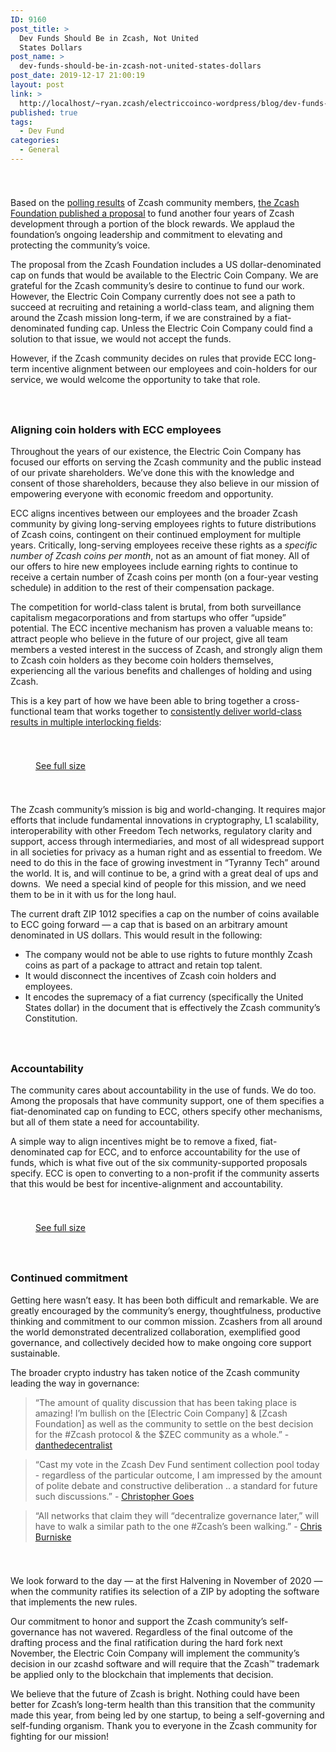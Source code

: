 ```yaml
---
ID: 9160
post_title: >
  Dev Funds Should Be in Zcash, Not United
  States Dollars
post_name: >
  dev-funds-should-be-in-zcash-not-united-states-dollars
post_date: 2019-12-17 21:00:19
layout: post
link: >
  http://localhost/~ryan.zcash/electriccoinco-wordpress/blog/dev-funds-should-be-in-zcash-not-united-states-dollars/
published: true
tags:
  - Dev Fund
categories:
  - General
---
```

<!-- wp:spacer {"height":25} -->
<div style="height:25px" aria-hidden="true" class="wp-block-spacer"></div>
<!-- /wp:spacer -->

<!-- wp:paragraph -->
<p>Based on the <a href="https://dev-electriccoinco-wordpress.pantheonsite.io/blog/ecc-response-to-zcash-community-polling-results/" target="_blank" rel="noreferrer noopener" aria-label=" (opens in a new tab)">polling results</a> of Zcash community members, <a href="https://www.zfnd.org/blog/proposed-nu4-zip/" target="_blank" rel="noreferrer noopener" aria-label=" (opens in a new tab)">the Zcash Foundation published a proposal</a> to fund another four years of Zcash development through a portion of the block rewards. We applaud the foundation’s ongoing leadership and commitment to elevating and protecting the community’s voice.</p>
<!-- /wp:paragraph -->

<!-- wp:paragraph -->
<p>The proposal from the Zcash Foundation includes a US dollar-denominated cap on funds that would be available to the Electric Coin Company. We are grateful for the Zcash community’s desire to continue to fund our work. However, the Electric Coin Company currently does not see a path to succeed at recruiting and retaining a world-class team, and aligning them around the Zcash mission long-term, if we are constrained by a fiat-denominated funding cap. Unless the Electric Coin Company could find a solution to that issue, we would not accept the funds.</p>
<!-- /wp:paragraph -->

<!-- wp:paragraph -->
<p>However, if the Zcash community decides on rules that provide ECC long-term incentive alignment between our employees and coin-holders for our service, we would welcome the opportunity to take that role.</p>
<!-- /wp:paragraph -->

<!-- wp:spacer {"height":25} -->
<div style="height:25px" aria-hidden="true" class="wp-block-spacer"></div>
<!-- /wp:spacer -->

<!-- wp:heading {"level":3} -->
<h3>Aligning coin holders with ECC employees</h3>
<!-- /wp:heading -->

<!-- wp:paragraph -->
<p>Throughout the years of our existence, the Electric Coin Company has focused our efforts on serving the Zcash community and the public instead of our private shareholders. We’ve done this with the knowledge and consent of those shareholders, because they also believe in our mission of empowering everyone with economic freedom and opportunity.</p>
<!-- /wp:paragraph -->

<!-- wp:paragraph -->
<p>ECC aligns incentives between our employees and the broader Zcash community by giving long-serving employees rights to future distributions of Zcash coins, contingent on their continued employment for multiple years. Critically, long-serving employees receive these rights as a <em>specific number of Zcash coins per month</em>, not as an amount of fiat money. All of our offers to hire new employees include earning rights to continue to receive a certain number of Zcash coins per month (on a four-year vesting schedule) in addition to the rest of their compensation package.</p>
<!-- /wp:paragraph -->

<!-- wp:paragraph -->
<p>The competition for world-class talent is brutal, from both surveillance capitalism megacorporations and from startups who offer “upside” potential. The ECC incentive mechanism has proven a valuable means to: attract people who believe in the future of our project, give all team members a vested interest in the success of Zcash, and strongly align them to Zcash coin holders as they become coin holders themselves, experiencing all the various benefits and challenges of holding and using Zcash.</p>
<!-- /wp:paragraph -->

<!-- wp:paragraph -->
<p>This is a key part of how we have been able to bring together a cross-functional team that works together to <a href="https://dev-electriccoinco-wordpress.pantheonsite.io/blog/electric-coin-co-livestream-roundup/" target="_blank" rel="noreferrer noopener" aria-label=" (opens in a new tab)">consistently deliver world-class results in multiple interlocking fields</a>:<br></p>
<!-- /wp:paragraph -->

<!-- wp:spacer {"height":25} -->
<div style="height:25px" aria-hidden="true" class="wp-block-spacer"></div>
<!-- /wp:spacer -->

<!-- wp:image {"id":9163,"sizeSlug":"large"} -->
<figure class="wp-block-image size-large"><img src="https://dev-electriccoinco-wordpress.pantheonsite.io/wp-content/uploads/2019/12/flywheel-1024x577.png" alt="" class="wp-image-9163"/><figcaption><a href="https://dev-electriccoinco-wordpress.pantheonsite.io/?attachment_id=9163" target="_blank" rel="noreferrer noopener" aria-label="See full size (opens in a new tab)">See full size</a></figcaption></figure>
<!-- /wp:image -->

<!-- wp:spacer {"height":25} -->
<div style="height:25px" aria-hidden="true" class="wp-block-spacer"></div>
<!-- /wp:spacer -->

<!-- wp:paragraph -->
<p>The Zcash community’s mission is big and world-changing. It requires major efforts that include fundamental innovations in cryptography, L1 scalability, interoperability with other Freedom Tech networks, regulatory clarity and support, access through intermediaries, and most of all widespread support in all societies for privacy as a human right and as essential to freedom. We need to do this in the face of growing investment in “Tyranny Tech” around the world. It is, and will continue to be, a grind with a great deal of ups and downs.&nbsp; We need a special kind of people for this mission, and we need them to be in it with us for the long haul.</p>
<!-- /wp:paragraph -->

<!-- wp:paragraph -->
<p>The current draft ZIP 1012 specifies a cap on the number of coins available to ECC going forward — a cap that is based on an arbitrary amount denominated in US dollars. This would result in the following:</p>
<!-- /wp:paragraph -->

<!-- wp:list -->
<ul><li>The company would not be able to use rights to future monthly Zcash coins as part of a package to attract and retain top talent.</li><li>It would disconnect the incentives of Zcash coin holders and employees.</li><li>It encodes the supremacy of a fiat currency (specifically the United States dollar) in the document that is effectively the Zcash community’s Constitution.&nbsp;</li></ul>
<!-- /wp:list -->

<!-- wp:spacer {"height":25} -->
<div style="height:25px" aria-hidden="true" class="wp-block-spacer"></div>
<!-- /wp:spacer -->

<!-- wp:heading {"level":3} -->
<h3>Accountability</h3>
<!-- /wp:heading -->

<!-- wp:paragraph -->
<p>The community cares about accountability in the use of funds. We do too. Among the proposals that have community support, one of them specifies a fiat-denominated cap on funding to ECC, others specify other mechanisms, but all of them state a need for accountability.</p>
<!-- /wp:paragraph -->

<!-- wp:paragraph -->
<p>A simple way to align incentives might be to remove a fixed, fiat-denominated cap for ECC, and to enforce accountability for the use of funds, which is what five out of the six community-supported proposals specify. ECC is open to converting to a non-profit if the community asserts that this would be best for incentive-alignment and accountability.</p>
<!-- /wp:paragraph -->

<!-- wp:spacer {"height":25} -->
<div style="height:25px" aria-hidden="true" class="wp-block-spacer"></div>
<!-- /wp:spacer -->

<!-- wp:image {"id":9161,"sizeSlug":"large"} -->
<figure class="wp-block-image size-large"><img src="https://dev-electriccoinco-wordpress.pantheonsite.io/wp-content/uploads/2019/12/proposal-12-combo-903x1024.png" alt="" class="wp-image-9161"/><figcaption><a href="https://dev-electriccoinco-wordpress.pantheonsite.io/?attachment_id=9161" target="_blank" rel="noreferrer noopener" aria-label="See full size (opens in a new tab)">See full size</a></figcaption></figure>
<!-- /wp:image -->

<!-- wp:spacer {"height":25} -->
<div style="height:25px" aria-hidden="true" class="wp-block-spacer"></div>
<!-- /wp:spacer -->

<!-- wp:heading {"level":3} -->
<h3>Continued commitment</h3>
<!-- /wp:heading -->

<!-- wp:paragraph -->
<p>Getting here wasn’t easy. It has been both difficult and remarkable. We are greatly encouraged by the community’s energy, thoughtfulness, productive thinking and commitment to our common mission. Zcashers from all around the world demonstrated decentralized collaboration, exemplified good governance, and collectively decided how to make ongoing core support sustainable.</p>
<!-- /wp:paragraph -->

<!-- wp:paragraph -->
<p>The broader crypto industry has taken notice of the Zcash community leading the way in governance:</p>
<!-- /wp:paragraph -->

<!-- wp:quote -->
<blockquote class="wp-block-quote"><p>“The amount of quality discussion that has been taking place is amazing! I’m bullish on the [Electric Coin Company] &amp; [Zcash Foundation] as well as the community to settle on the best decision for the #Zcash protocol &amp; the $ZEC community as a whole.” - <a href="https://twitter.com/decentralistdan/status/1195776252336115712" target="_blank" rel="noreferrer noopener" aria-label="danthedecentralist (opens in a new tab)">danthedecentralist</a></p></blockquote>
<!-- /wp:quote -->

<!-- wp:quote -->
<blockquote class="wp-block-quote"><p>“Cast my vote in the Zcash Dev Fund sentiment collection pool today - regardless of the particular outcome, I am impressed by the amount of polite debate and constructive deliberation .. a standard for future such discussions.” - <a href="https://twitter.com/cwgoes/status/1200775788150149120" target="_blank" rel="noreferrer noopener" aria-label=" (opens in a new tab)">Christopher Goes</a></p></blockquote>
<!-- /wp:quote -->

<!-- wp:quote -->
<blockquote class="wp-block-quote"><p>“All networks that claim they will “decentralize governance later,” will have to walk a similar path to the one #Zcash’s been walking.” - <a href="https://twitter.com/cburniske/status/1200464678326980608" target="_blank" rel="noreferrer noopener" aria-label=" (opens in a new tab)">Chris Burniske</a></p></blockquote>
<!-- /wp:quote -->

<!-- wp:spacer {"height":25} -->
<div style="height:25px" aria-hidden="true" class="wp-block-spacer"></div>
<!-- /wp:spacer -->

<!-- wp:paragraph -->
<p>We look forward to the day — at the first Halvening in November of 2020 — when the community ratifies its selection of a ZIP by adopting the software that implements the new rules.</p>
<!-- /wp:paragraph -->

<!-- wp:paragraph -->
<p>Our commitment to honor and support the Zcash community’s self-governance has not wavered. Regardless of the final outcome of the drafting process and the final ratification during the hard fork next November, the Electric Coin Company will implement the community’s decision in our zcashd software and will require that the Zcash™ trademark be applied only to the blockchain that implements that decision.</p>
<!-- /wp:paragraph -->

<!-- wp:paragraph -->
<p>We believe that the future of Zcash is bright. Nothing could have been better for Zcash’s long-term health than this transition that the community made this year, from being led by one startup, to being a self-governing and self-funding organism. Thank you to everyone in the Zcash community for fighting for our mission!</p>
<!-- /wp:paragraph -->